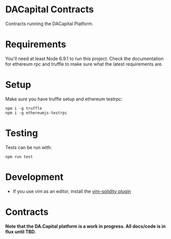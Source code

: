 DACapital Contracts
=======
Contracts running the DACapital Platform.

# Requirements
You'll need at least Node 6.9.1 to run this project. Check the documentation for ethereum rpc and truffle to make sure what the latest requirements are.

# Setup
Make sure you have truffle setup and ethereum testrpc:

```
npm i -g truffle
npm i -g ethereumjs-testrpc
```

# Testing
Tests can be run with:
```
npm run test
```

# Development
- If you use vim as an editor, install the [vim-solidity plugin](https://github.com/tomlion/vim-solidity)

# Contracts

#### Note that the DA.Capital platform is a work in progress.  All docs/code is in flux until TBD.

